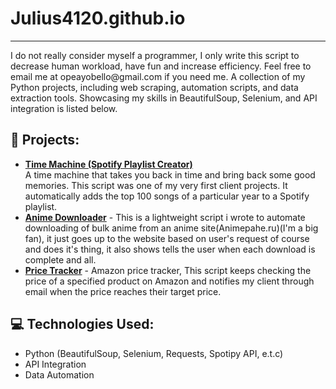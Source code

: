 # Julius4120.github.io
<hr>
I do not really consider myself a programmer, I only write this script to decrease human workload, have fun and increase efficiency. Feel free to email me at opeayobello@gmail.com if you need me.
</hr>
A collection of my Python projects, including web scraping, automation scripts, and data extraction tools. Showcasing my skills in BeautifulSoup, Selenium, and API integration is listed below.

## 🔹 Projects:
- **[Time Machine (Spotify Playlist Creator)](https://github.com/Julius4120/Julius4120.github.io/blob/main/Time_machine.py)**  
  A time machine that takes you back in time and bring back some good memories. This script was one of my very first client projects. It automatically adds the top 100 songs of a particular year to a Spotify playlist.  
- **[Anime Downloader](https://github.com/Julius4120/Julius4120.github.io/tree/main/Anime%20downloader)** - This is a lightweight script i wrote to automate downloading of bulk anime from an anime site(Animepahe.ru)(I'm a big fan), it just goes up to the website based on user's request of course and does it's thing, it also shows tells the user when each download is complete and all.
- **[Price Tracker](https://github.com/Julius4120/Julius4120.github.io/blob/main/Price_tracker.py)** - Amazon price tracker, This script keeps checking the price of a specified product on Amazon and notifies my client through email when the price reaches their target price.




## 💻 Technologies Used:
- Python (BeautifulSoup, Selenium, Requests, Spotipy API, e.t.c)  
- API Integration  
- Data Automation  
